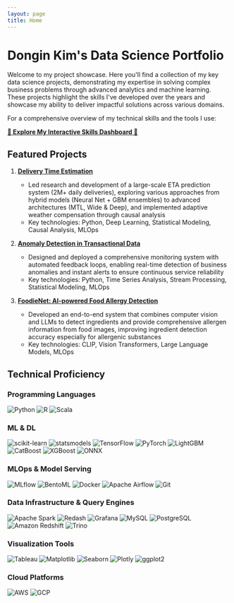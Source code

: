 ```yaml
---
layout: page
title: Home
---
```


# Dongin Kim's Data Science Portfolio

Welcome to my project showcase. Here you'll find a collection of my key data science projects, demonstrating my expertise in solving complex business problems through advanced analytics and machine learning. These projects highlight the skills I've developed over the years and showcase my ability to deliver impactful solutions across various domains.

For a comprehensive overview of my technical skills and the tools I use:

**[🚀 Explore My Interactive Skills Dashboard 🚀](https://dkim-skills.streamlit.app)**

## Featured Projects

1. **[Delivery Time Estimation](./works/delivery-time-estimation.md)**
   - Led research and development of a large-scale ETA prediction system (2M+ daily deliveries), exploring various approaches from hybrid models (Neural Net + GBM ensembles) to advanced architectures (MTL, Wide & Deep), and implemented adaptive weather compensation through causal analysis
   - Key technologies: Python, Deep Learning, Statistical Modeling, Causal Analysis, MLOps

2. **[Anomaly Detection in Transactional Data](./works/anomaly-detection.md)**
   - Designed and deployed a comprehensive monitoring system with automated feedback loops, enabling real-time detection of business anomalies and instant alerts to ensure continuous service reliability
   - Key technologies: Python, Time Series Analysis, Stream Processing, Statistical Modeling, MLOps

3. **[FoodieNet: AI-powered Food Allergy Detection](./works/foodienet.md)**
   - Developed an end-to-end system that combines computer vision and LLMs to detect ingredients and provide comprehensive allergen information from food images, improving ingredient detection accuracy especially for allergenic substances
   - Key technologies: CLIP, Vision Transformers, Large Language Models, MLOps

## Technical Proficiency

### Programming Languages
![Python](https://img.shields.io/badge/python-3776AB?style=for-the-badge&logo=python&logoColor=white)
![R](https://img.shields.io/badge/r-276DC3?style=for-the-badge&logo=r&logoColor=white)
![Scala](https://img.shields.io/badge/scala-DC322F?style=for-the-badge&logo=scala&logoColor=white)

### ML & DL
![scikit-learn](https://img.shields.io/badge/-sklearn-F7931E?style=for-the-badge&logo=scikit-learn&logoColor=white)
![statsmodels](https://img.shields.io/badge/-statsmodels-FF6F00?style=for-the-badge&logo=python&logoColor=white)
![TensorFlow](https://img.shields.io/badge/-Tensorflow-FF6F00?style=for-the-badge&logo=Tensorflow&logoColor=white)
![PyTorch](https://img.shields.io/badge/-pytorch-EE4C2C?style=for-the-badge&logo=pytorch&logoColor=white)
![LightGBM](https://img.shields.io/badge/-LightGBM-00A0E9?style=for-the-badge&logo=lightgbm&logoColor=white)
![CatBoost](https://img.shields.io/badge/-CatBoost-00A0E9?style=for-the-badge&logo=catboost&logoColor=white)
![XGBoost](https://img.shields.io/badge/-XGBoost-00A0E9?style=for-the-badge&logo=xgboost&logoColor=white)
![ONNX](https://img.shields.io/badge/-ONNX-005CED?style=for-the-badge&logo=onnx&logoColor=white)

### MLOps & Model Serving
![MLflow](https://img.shields.io/badge/-mlflow-0194E2?style=for-the-badge&logo=mlflow&logoColor=white)
![BentoML](https://img.shields.io/badge/-BentoML-000000?style=for-the-badge&logo=bentoml&logoColor=white)
![Docker](https://img.shields.io/badge/-Docker-2496ED?style=for-the-badge&logo=docker&logoColor=white)
![Apache Airflow](https://img.shields.io/badge/Apache%20Airflow-017CEE?style=for-the-badge&logo=Apache%20Airflow&logoColor=white)
![Git](https://img.shields.io/badge/-GIT-654FF0?style=for-the-badge&logo=Github&logoColor=white)

### Data Infrastructure & Query Engines
![Apache Spark](https://img.shields.io/badge/-Spark-E25A1C?style=for-the-badge&logo=apache-spark&logoColor=white)
![Redash](https://img.shields.io/badge/-Redash-FF0000?style=for-the-badge&logo=redash&logoColor=white)
![Grafana](https://img.shields.io/badge/-Grafana-F46800?style=for-the-badge&logo=grafana&logoColor=white)
![MySQL](https://img.shields.io/badge/-Mysql-4479A1?style=for-the-badge&logo=MySQL&logoColor=white)
![PostgreSQL](https://img.shields.io/badge/-PostgreSQL-336791?style=for-the-badge&logo=postgresql&logoColor=white)
![Amazon Redshift](https://img.shields.io/badge/-redshift-8C4FFF?style=for-the-badge&logo=amazon-redshift&logoColor=white)
![Trino](https://img.shields.io/badge/-trino-DD00A1?style=for-the-badge&logo=trino&logoColor=white)

### Visualization Tools
![Tableau](https://img.shields.io/badge/-Tableau-E97627?style=for-the-badge&logo=tableau&logoColor=white)
![Matplotlib](https://img.shields.io/badge/-Matplotlib-11557C?style=for-the-badge&logo=python&logoColor=white)
![Seaborn](https://img.shields.io/badge/-Seaborn-11557C?style=for-the-badge&logo=python&logoColor=white)
![Plotly](https://img.shields.io/badge/-Plotly-3F4F75?style=for-the-badge&logo=plotly&logoColor=white)
![ggplot2](https://img.shields.io/badge/-ggplot2-276DC3?style=for-the-badge&logo=r&logoColor=white)

### Cloud Platforms
![AWS](https://img.shields.io/badge/-AWS-232F3E?style=for-the-badge&logo=amazon-aws&logoColor=white)
![GCP](https://img.shields.io/badge/-GCP-4285F4?style=for-the-badge&logo=google-cloud&logoColor=white)
